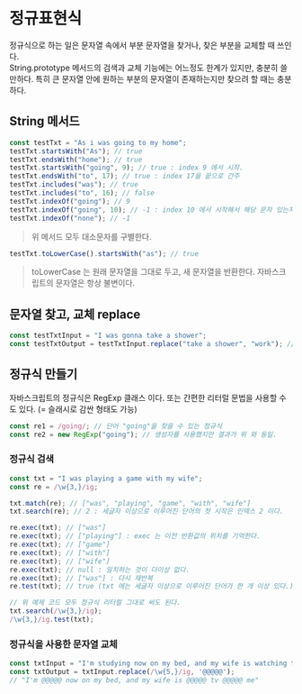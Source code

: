 # 정규표현식

정규식으로 하는 일은 문자열 속에서 부분 문자열을 찾거나, 찾은 부분을 교체할 때 쓰인다.\
String.prototype 메서드의 검색과 교체 기능에는 어느정도 한계가 있지만, 충분히 쓸만하다. 특히 큰 문자열 안에 원하는 부분의 문자열이 존재하는지만 찾으려 할 때는 충분하다.

## String 메서드

```js
const testTxt = "As i was going to my home";
testTxt.startsWith("As"); // true
testTxt.endsWith("home"); // true
testTxt.startsWith("going", 9); // true : index 9 에서 시작.
testTxt.endsWith("to", 17); // true : index 17을 끝으로 간주
testTxt.includes("was"); // true
testTxt.includes("to", 16); // false
testTxt.indexOf("going"); // 9
testTxt.indexOf("going", 10); // -1 : index 10 에서 시작해서 해당 문자 있는지 검색
testTxt.indexOf("none"); // -1
```
> 위 메서드 모두 대소문자를 구별한다.

```js
testTxt.toLowerCase().startsWith("as"); // true
```

> toLowerCase 는 원래 문자열을 그대로 두고, 새 문자열을 반환한다. 자바스크립트의 문자열은 항상 불변이다.

## 문자열 찾고, 교체 replace

```js
const testTxtInput = "I was gonna take a shower";
const testTxtOutput = testTxtInput.replace("take a shower", "work"); // "I was gonna work"
```

## 정규식 만들기

자바스크립트의 정규식은 RegExp 클래스 이다. 또는 간편한 리터럴 문법을 사용할 수 도 있다. (= 슬래시로 감싼 형태도 가능)

```js
const re1 = /going/; // 단어 "going"을 찾을 수 있는 정규식
const re2 = new RegExp("going"); // 생성자를 사용했지만 결과가 위 와 동일.
```

### 정규식 검색

```js
const txt = "I was playing a game with my wife";
const re = /\w{3,}/ig;

txt.match(re); // ["was", "playing", "game", "with", "wife"]
txt.search(re); // 2 : 세글자 이상으로 이루어진 단어의 첫 시작은 인덱스 2 이다.

re.exec(txt); // ["was"]
re.exec(txt); // ["playing"] : exec 는 이전 반환값의 위치를 기억한다.
re.exec(txt); // ["game"]
re.exec(txt); // ["with"]
re.exec(txt); // ["wife"]
re.exec(txt); // null : 일치하는 것이 더이상 없다.
re.exec(txt); // ["was"] : 다시 재반복
re.test(txt); // true (txt 에는 세글자 이상으로 이루어진 단어가 한 개 이상 있다.)

// 위 예제 코드 모두 정규식 리터럴 그대로 써도 된다.
txt.search(/\w{3,}/ig);
/\w{3,}/ig.test(txt);
```

### 정규식을 사용한 문자열 교체
```js
const txtInput = "I'm studying now on my bed, and my wife is watching tv beside me"
const txtOutput = txtInput.replace(/\w{5,}/ig, '@@@@@');
// "I'm @@@@@ now on my bed, and my wife is @@@@@ tv @@@@@ me"
```
